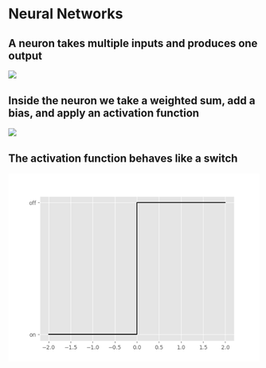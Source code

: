 # Neural Networks

## A neuron takes multiple inputs and produces one output
![](./img/fig1.png)
## Inside the neuron we take a weighted sum, add a bias, and apply an activation function
![](./img/fig2.png)
## The activation function behaves like a switch
![](./img/fig3.png)
